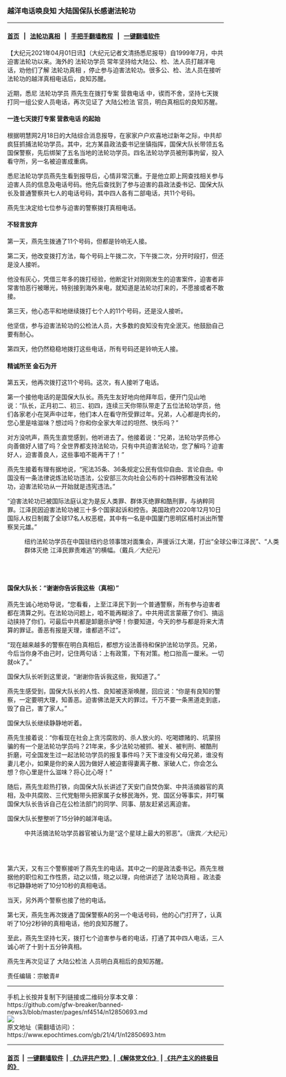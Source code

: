 ### 越洋电话唤良知 大陆国保队长感谢法轮功
------------------------

#### [首页](https://github.com/gfw-breaker/banned-news3/blob/master/README.md) &nbsp;&nbsp;|&nbsp;&nbsp; [法轮功真相](https://github.com/begood0513/basic/blob/master/README.md)  &nbsp;&nbsp;|&nbsp;&nbsp; [手把手翻墙教程](https://github.com/gfw-breaker/guides/wiki)  &nbsp;&nbsp;|&nbsp;&nbsp; [一键翻墙软件](https://github.com/gfw-breaker/nogfw/blob/master/README.md)  



<div><p>
 【大纪元2021年04月01日讯】（大纪元记者文清扬悉尼报导）自1999年7月，中共迫害法轮功以来。海外的
 <ok href="https://www.epochtimes.com/gb/tag/%E6%B3%95%E8%BD%AE%E5%8A%9F%E5%AD%A6%E5%91%98.html">
  法轮功学员
 </ok>
 常年坚持给大陆公、检、法人员打越洋电话，劝他们了解
 <ok href="https://www.epochtimes.com/gb/tag/%E6%B3%95%E8%BD%AE%E5%8A%9F%E7%9C%9F%E7%9B%B8.html">
  法轮功真相
 </ok>
 ，停止参与迫害法轮功。很多公、检、法人员在接听法轮功的越洋真相电话后，良知苏醒。
</p>
<p>
 近期，悉尼
 <ok href="https://www.epochtimes.com/gb/tag/%E6%B3%95%E8%BD%AE%E5%8A%9F%E5%AD%A6%E5%91%98.html">
  法轮功学员
 </ok>
 燕先生在拨打专案
 <ok href="https://www.epochtimes.com/gb/tag/%E8%90%A5%E6%95%91%E7%94%B5%E8%AF%9D.html">
  营救电话
 </ok>
 中，锲而不舍，坚持七天拨打同一组公安人员电话，再次见证了
 <ok href="https://www.epochtimes.com/gb/tag/%E5%A4%A7%E9%99%86%E5%85%AC%E6%A3%80%E6%B3%95.html">
  大陆公检法
 </ok>
 官员，明白真相后的良知苏醒。
</p>
<h4>
 <strong>
  一连七天拨打专案
  <ok href="https://www.epochtimes.com/gb/tag/%E8%90%A5%E6%95%91%E7%94%B5%E8%AF%9D.html">
   营救电话
  </ok>
  的起始
 </strong>
</h4>
<p>
 根据明慧网2月18日的大陆综合消息报导，在家家户户欢喜地过新年之际，中共却疯狂抓捕法轮功学员。其中，北方某县政法委书记坐镇指挥，国保大队长带领五名国保警察，先后绑架了五名当地的法轮功学员。四名法轮功学员被刑事拘留，投入看守所，另一名被迫害成重病。
</p>
<p>
 悉尼法轮功学员燕先生看到报导后，心情非常沉重。于是他立即上网查找相关参与迫害人员的信息及电话号码。他先后查找到了参与迫害的县政法委书记、国保大队长及普通警察共七人的电话号码，其中四人各有二部电话，共11个号码。
</p>
<p>
 燕先生决定给七位参与迫害的警察拨打真相电话。
</p>
<h4>
 <strong>
  不轻言放弃
 </strong>
</h4>
<p>
 第一天，燕先生拨通了11个号码，但都是铃响无人接。
</p>
<p>
 第二天，他改变拨打方法，每个号码上午拨二次，下午拨二次，分开时段打，但还是没人接听。
</p>
<p>
 他没有灰心，凭借三年多的拨打经验，他断定针对刚刚发生的迫害案件，迫害者非常害怕恶行被曝光，特别接到海外来电，就知道是法轮功打来的，不愿接或者不敢接。
</p>
<p>
 第三天，他心态平和地继续拨打七个人的11个号码，还是没人接听。
</p>
<p>
 他坚信，参与迫害法轮功的公检法人员，大多数的良知没有完全泯灭。他鼓励自己要有耐心。
</p>
<p>
 第四天，他仍然稳稳地拨打这些电话，所有号码还是铃响无人接。
</p>
<h4>
 <strong>
  精诚所至
 </strong>
 <strong>
  金石为开
 </strong>
</h4>
<p>
 第五天，他再次拨打这11个号码。这次，有人接听了电话。
</p>
<p>
 第一个接他电话的是国保大队长。燕先生友好地向他拜年后，便开门见山地说：“队长，正月初二、初三、初四，连续三天你带队带走了五位法轮功学员，他们各家老小在哭声中过年，他们本人在看守所受罪过年。兄弟，人心都是肉长的，您心里是啥滋味？想过吗？你和你全家大年过的坦然、快乐吗？”
</p>
<p>
 对方没吭声，燕先生直觉感到，他听进去了。他接着说：“兄弟，法轮功学员修心向善做好人错了吗？全世界都支持法轮功，只有中共迫害法轮功，您了解吗？迫害好人，迫害善良人，这些事咱不能再干了！”
</p>
<p>
 燕先生接着有理有据地说，“宪法35条、36条规定公民有信仰自由、言论自由。中国没有一条法律说炼法轮功违法，公安部三次向社会公布的十四种邪教没有法轮功，迫害法轮功从一开始就是违宪违法。”
</p>
<p>
 “迫害法轮功已被国际法庭认定为是反人类罪、群体灭绝罪和酷刑罪，与纳粹同罪。江泽民因迫害法轮功被三十多个国家起诉和控告。美国政府2020年12月10日国际人权日制裁了全球17名人权恶棍，其中有一名是中国厦门思明区梧村派出所警察吴元雄。”
</p>
<figure class="wp-caption aligncenter" id="attachment_5883480" style="width: 600px">
 <ok href="https://i.epochtimes.com/assets/uploads/2015/07/1507031753001973.jpg">
  <img alt="" class="size-large wp-image-5883480" src="https://i.epochtimes.com/assets/uploads/2015/07/1507031753001973-600x400.jpg"/>
 </ok>
 <br/><figcaption class="wp-caption-text">
  纽约法轮功学员在中国驻纽约总领事馆对面集会，声援诉江大潮，打出“全球公审江泽民”、“人类群体灭绝 江泽民罪责难逃”的横幅。（戴兵／大纪元）
 </figcaption><br/>
</figure><br/>
<h4>
 <strong>
  国保大队长：“谢谢你告诉我这些（真相）”
 </strong>
</h4>
<p>
 燕先生诚心地劝导说，“您看看，上至江泽民下到一个普通警察，所有参与迫害者都在清算之列。在法轮功问题上，咱不能再糊涂了。中共用谎言蒙蔽了你们、搞运动挟持了你们，可最后中共都是卸磨杀驴呀！你要知道，今天的参与都是将来大清算的罪证。善恶有报是天理，谁都逃不过”。
</p>
<p>
 “现在越来越多的警察在明白真相后，都想方设法善待和保护法轮功学员。兄弟，今后当你身不由己时，记住两句话：上有政策，下有对策。枪口抬高一厘米。一切就ok了。”
</p>
<p>
 国保大队长听到这里说，“谢谢你告诉我这些，我知道了。”
</p>
<p>
 燕先生感受到，国保大队长的人性、良知被逐渐唤醒，回应说：“你是有良知的警察，一定要明大理，知善恶。迫害佛法是天大的罪过。千万不要一条黑道走到底，毁了自己，害了家人。”
</p>
<p>
 国保大队长继续静静地听着。
</p>
<p>
 燕先生接着说：“你看现在社会上贪污腐败的、杀人放火的、吃喝嫖赌的、坑蒙拐骗的有一个是法轮功学员吗？21年来，多少法轮功被抓、被关、被判刑、被酷刑折磨，可全国发生过一起法轮功学员的报复事件吗？天下谁没有父母兄弟，谁没有妻儿老小，如果是你的亲人因为做好人被迫害得妻离子散、家破人亡，你会怎么想？你心里是什么滋味？将心比心呀！”
</p>
<p>
 随后，燕先生趁热打铁，向国保大队长讲述了天安门自焚伪案、中共活摘器官的真相，及中共腐败、三代党魁带头把家属子女移民海外，党、国区分等事实，并叮嘱国保大队长告诉自己在公检法部门的同学、同事、朋友赶紧远离迫害。
</p>
<p>
 国保大队长整整听了15分钟的越洋电话。
</p>
<figure class="wp-caption aligncenter" id="attachment_12237596" style="width: 600px">
 <ok href="https://i.epochtimes.com/assets/uploads/2020/07/1308260848202378-600x400-1.jpg">
  <img alt="" class="size-large wp-image-12237596" src="https://i.epochtimes.com/assets/uploads/2020/07/1308260848202378-600x400-1-600x400.jpg"/>
 </ok>
 <br/><figcaption class="wp-caption-text">
  中共活摘法轮功学员器官被认为是“这个星球上最大的邪恶”。（唐宾／大纪元）
 </figcaption><br/>
</figure><br/>
<p>
 第六天，又有三个警察接听了燕先生的电话。其中之一的是政法委书记。燕先生根据他的职位和工作性质，动之以情，晓之以理，向他讲述了
 <ok href="https://www.epochtimes.com/gb/tag/%E6%B3%95%E8%BD%AE%E5%8A%9F%E7%9C%9F%E7%9B%B8.html">
  法轮功真相
 </ok>
 。政法委书记静静地听了10分10秒的真相电话。
</p>
<p>
 当天，另外两个警察也接了他的电话。
</p>
<p>
 第七天，燕先生再次拨通了国保警察A的另一个电话号码，他的心门打开了，认真听了10分2秒钟的真相电话，他的良知苏醒了。
</p>
<p>
 至此，燕先生坚持七天，拨打七个迫害参与者的电话，打通了其中四人电话，三人诚心听了十到十五分钟真相。
</p>
<p>
 燕先生再次见证了
 <ok href="https://www.epochtimes.com/gb/tag/%E5%A4%A7%E9%99%86%E5%85%AC%E6%A3%80%E6%B3%95.html">
  大陆公检法
 </ok>
 人员明白真相后的良知苏醒。
</p>
<p>
 责任编辑：宗敏青#
</p>
</div>
<hr/>
手机上长按并复制下列链接或二维码分享本文章：<br/>
https://github.com/gfw-breaker/banned-news3/blob/master/pages/nf4514/n12850693.md <br/>
<a href='https://github.com/gfw-breaker/banned-news3/blob/master/pages/nf4514/n12850693.md'><img src='https://github.com/gfw-breaker/banned-news3/blob/master/pages/nf4514/n12850693.md.png'/></a> <br/>
原文地址（需翻墙访问）：https://www.epochtimes.com/gb/21/4/1/n12850693.htm


------------------------
#### [首页](https://github.com/gfw-breaker/banned-news3/blob/master/README.md) &nbsp;|&nbsp; [一键翻墙软件](https://github.com/gfw-breaker/nogfw/blob/master/README.md) &nbsp;| [《九评共产党》](https://github.com/gfw-breaker/9ping.md/blob/master/README.md#九评之一评共产党是什么) | [《解体党文化》](https://github.com/gfw-breaker/jtdwh.md/blob/master/README.md) | [《共产主义的终极目的》](https://github.com/gfw-breaker/gczydzjmd.md/blob/master/README.md)


<img src='http://gfw-breaker.win/banned-news3/pages/nf4514/n12850693.md' width='0px' height='0px'/>